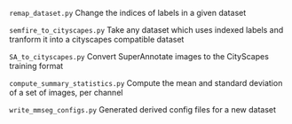 `remap_dataset.py` Change the indices of labels in a given dataset

`semfire_to_cityscapes.py` Take any dataset which uses indexed labels and tranform it into a cityscapes compatible dataset

`SA_to_cityscapes.py` Convert SuperAnnotate images to the CityScapes training format

`compute_summary_statistics.py` Compute the mean and standard deviation of a set of images, per channel 

`write_mmseg_configs.py` Generated derived config files for a new dataset